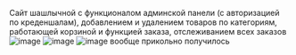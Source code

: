 Сайт шашлычной с функционалом админской панели (с авторизацией по креденшалам), добавлением и удалением товаров по категориям, работающей корзиной и функцией заказа, отслеживанием всех заказов
![image](https://github.com/user-attachments/assets/eb17c3db-dc45-4384-8af2-723ac58c8d26)
![image](https://github.com/user-attachments/assets/ecb17be6-554d-4376-905f-fe1aae9fd8fb)
![image](https://github.com/user-attachments/assets/fc9ef918-0d2b-43c0-8281-d5770ccf9718)
вообще прикольно получилось
